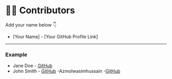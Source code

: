 # 👩‍💻 Contributors

Add your name below 👇

- [Your Name] - [Your GitHub Profile Link]

---

### Example
- Jane Doe - [GitHub](https://github.com/janedoe)
- John Smith - [GitHub](https://github.com/johnsmith)
-Azmolwasimhussain -[GitHub](https://github.com/azmolwasimhussain-ops)